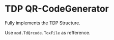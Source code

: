 # TDP QR-CodeGenerator
Fully implements the TDP Structure.

Use ```mod.TdQrcode.ToxFile``` as refference.
